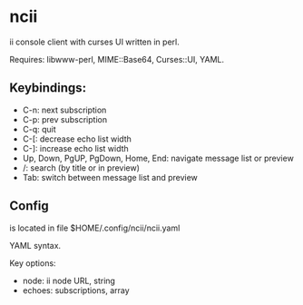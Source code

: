 ncii
====

ii console client with curses UI written in perl.

Requires: libwww-perl, MIME::Base64, Curses::UI, YAML.

## Keybindings:

- C-n: next subscription
- C-p: prev subscription
- C-q: quit
- C-[: decrease echo list width
- C-]: increase echo list width
- Up, Down, PgUP, PgDown, Home, End: navigate message list or preview
- /: search (by title or in preview)
- Tab: switch between message list and preview

## Config

is located in file $HOME/.config/ncii/ncii.yaml

YAML syntax.

Key options:
- node: ii node URL, string
- echoes: subscriptions, array
